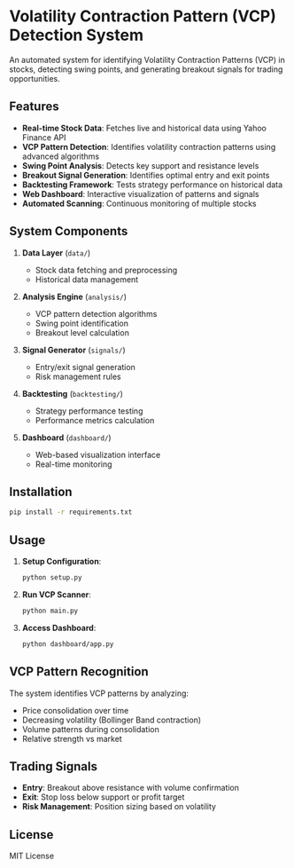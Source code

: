 # Volatility Contraction Pattern (VCP) Detection System

An automated system for identifying Volatility Contraction Patterns (VCP) in stocks, detecting swing points, and generating breakout signals for trading opportunities.

## Features

- **Real-time Stock Data**: Fetches live and historical data using Yahoo Finance API
- **VCP Pattern Detection**: Identifies volatility contraction patterns using advanced algorithms
- **Swing Point Analysis**: Detects key support and resistance levels
- **Breakout Signal Generation**: Identifies optimal entry and exit points
- **Backtesting Framework**: Tests strategy performance on historical data
- **Web Dashboard**: Interactive visualization of patterns and signals
- **Automated Scanning**: Continuous monitoring of multiple stocks

## System Components

1. **Data Layer** (`data/`)
   - Stock data fetching and preprocessing
   - Historical data management

2. **Analysis Engine** (`analysis/`)
   - VCP pattern detection algorithms
   - Swing point identification
   - Breakout level calculation

3. **Signal Generator** (`signals/`)
   - Entry/exit signal generation
   - Risk management rules

4. **Backtesting** (`backtesting/`)
   - Strategy performance testing
   - Performance metrics calculation

5. **Dashboard** (`dashboard/`)
   - Web-based visualization interface
   - Real-time monitoring

## Installation

```bash
pip install -r requirements.txt
```

## Usage

1. **Setup Configuration**:
   ```bash
   python setup.py
   ```

2. **Run VCP Scanner**:
   ```bash
   python main.py
   ```

3. **Access Dashboard**:
   ```bash
   python dashboard/app.py
   ```

## VCP Pattern Recognition

The system identifies VCP patterns by analyzing:
- Price consolidation over time
- Decreasing volatility (Bollinger Band contraction)
- Volume patterns during consolidation
- Relative strength vs market

## Trading Signals

- **Entry**: Breakout above resistance with volume confirmation
- **Exit**: Stop loss below support or profit target
- **Risk Management**: Position sizing based on volatility

## License

MIT License 